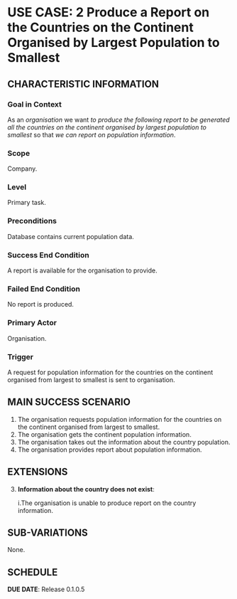 # USE CASE: 2 Produce a Report on the Countries on the Continent Organised by Largest Population to Smallest


## CHARACTERISTIC INFORMATION

### Goal in Context

As an *organisation* we want *to produce the following report to be generated
all the countries on the continent organised by largest population to smallest* so that *we can report on population information*.

### Scope

Company.

### Level

Primary task.

### Preconditions

Database contains current population data.

### Success End Condition

A report is available for the organisation to provide.

### Failed End Condition

No report is produced.

### Primary Actor

Organisation.

### Trigger

A request for population information for the countries on the continent organised from largest to smallest is sent to organisation.

## MAIN SUCCESS SCENARIO

1. The organisation requests population information for the countries on the continent organised from largest to smallest.
2. The organisation gets the continent population information.
3. The organisation takes out the information about the country population. 
4. The organisation provides report about population information.

## EXTENSIONS

3. **Information about the country does not exist**:
   
   i.The organisation is unable to produce report on the country information.

## SUB-VARIATIONS

None.

## SCHEDULE

**DUE DATE**: Release 0.1.0.5
